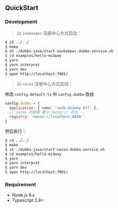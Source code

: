 ## QuickStart

### Development

> 以 `zookeeper` 注册中心方式启动：

```bash
$ cd ../../
$ make
$ sh ./dubbo-java/start-zookeeper-dubbo-service.sh
$ cd examples/hello-midway
$ yarn
$ yarn interpret
$ yarn dev
$ open http://localhost:7001/
```

> 以 `nacos` 注册中心方式启动：

修改 `config.default.ts` 中 `config.dubbo` 改成

```js
config.dubbo = {
  application: { name: 'node-midway-bff' },
  // nacos 的链接 要以 nacos:// 开头
  registry: 'nacos://localhost:8848'
}
```

然后执行：

```bash
$ cd ../../
$ make
$ sh ./dubbo-java/start-nacos-dubbo-service.sh
$ cd examples/hello-midway
$ yarn
$ yarn interpret
$ yarn dev
$ open http://localhost:7001/
```

### Requirement

- Node.js 8.x
- Typescript 2.8+
